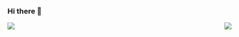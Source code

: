 ### Hi there 👋

<!--
**zlaazlaa/zlaazlaa** is a ✨ _special_ ✨ repository because its `README.md` (this file) appears on your GitHub profile.

Here are some ideas to get you started:

- 🔭 I’m currently working on ...
- 🌱 I’m currently learning ...
- 👯 I’m looking to collaborate on ...
- 🤔 I’m looking for help with ...
- 💬 Ask me about ...
- 📫 How to reach me: ...
- 😄 Pronouns: ...
- ⚡ Fun fact: ...
-->
<img align="left" src="https://github-readme-stats.vercel.app/api?username=zlaazlaa&show_icons=true&hide_border=true">
<img align="right" src="https://github-readme-stats.vercel.app/api/top-langs/?username=zlaazlaa&hide_border=true">
